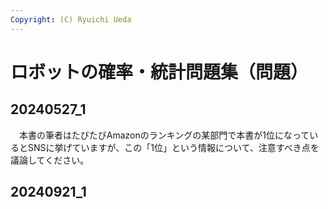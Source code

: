 ```yaml
---
Copyright: (C) Ryuichi Ueda
---
```


# ロボットの確率・統計問題集（問題）

## 20240527_1

　本書の筆者はたびたびAmazonのランキングの某部門で本書が1位になっているとSNSに挙げていますが、この「1位」という情報について、注意すべき点を議論してください。

## 20240921_1
